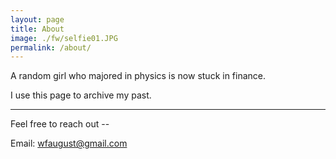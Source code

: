 ```yaml
---
layout: page
title: About
image: ./fw/selfie01.JPG
permalink: /about/
---
```


A random girl who majored in physics is now stuck in finance. 

I use this page to archive my past.


****
Feel free to reach out --

Email: wfaugust@gmail.com               




